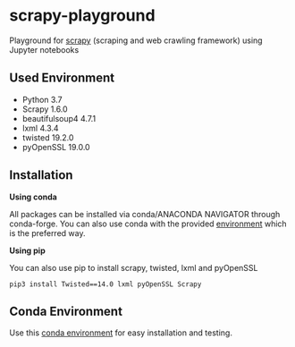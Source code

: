 # scrapy-playground
Playground for [scrapy](https://github.com/scrapy/scrapy) (scraping and web crawling framework) using Jupyter notebooks

## Used Environment
* Python 3.7
* Scrapy 1.6.0
* beautifulsoup4 4.7.1
* lxml 4.3.4
* twisted 19.2.0
* pyOpenSSL 19.0.0

## Installation
__Using conda__

All packages can be installed via conda/ANACONDA NAVIGATOR through conda-forge.
You can also use conda with the provided [environment](conda-environment/conda-env.yml "conda environment for scrapy-playground") which is the preferred way.

__Using pip__

You can also use pip to install scrapy, twisted, lxml and pyOpenSSL 
```
pip3 install Twisted==14.0 lxml pyOpenSSL Scrapy
```
</details>

## Conda Environment
Use this [conda environment](conda-environment/conda-env.yml "conda environment for scrapy-playground") for easy installation and testing.

